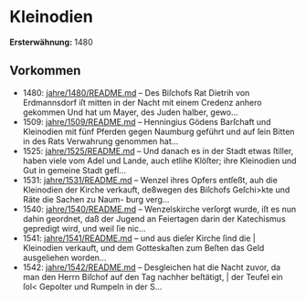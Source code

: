 # Kleinodien

**Ersterwähnung:** 1480

## Vorkommen
- 1480: [jahre/1480/README.md](../jahre/1480/README.md) – Des Biſchofs Rat Dietrih von Erdmannsdorf iſt
mitten in der Nacht mit einem Credenz anhero gekommen
Und hat um Mayer, des Juden halber, gewo...
- 1509: [jahre/1509/README.md](../jahre/1509/README.md) – Henningius Gödens Barſchaft und
Kleinodien mit fünf Pferden gegen Naumburg geführt
und auf ſein Bitten in des Rats Verwahrung genommen
hat...
- 1525: [jahre/1525/README.md](../jahre/1525/README.md) – Und danach es in der Stadt etwas ſtiller, haben
viele vom Adel und Lande, auch etlihe Klöſter; ihre
Kleinodien und Gut in gemeine Stadt gefl...
- 1531: [jahre/1531/README.md](../jahre/1531/README.md) – Wenzel ihres Opfers
entſeßt, auh die Kleinodien der Kirche verkauft, de8wegen
des Biſchofs Geſchi>kte und Räte die Sachen zu Naum-
burg verg...
- 1540: [jahre/1540/README.md](../jahre/1540/README.md) – Wenzelskirche verſorgt wurde, iſt es
nun dahin geordnet, daß der Jugend an Feiertagen darin
der Katechismus gepredigt wird, und weil ſie nic...
- 1541: [jahre/1541/README.md](../jahre/1541/README.md) – und aus dieſer Kirche ſind die |
Kleinodien verkauft, und dem Gotteskaſten zum Beſten das
Geld ausgeliehen worden...
- 1542: [jahre/1542/README.md](../jahre/1542/README.md) – Desgleichen hat die Nacht zuvor, da
man den Herrn Biſchof auf den Tag nachher beſtätigt, |
der Teufel ein ſol< Gepolter und Rumpeln in der S...
